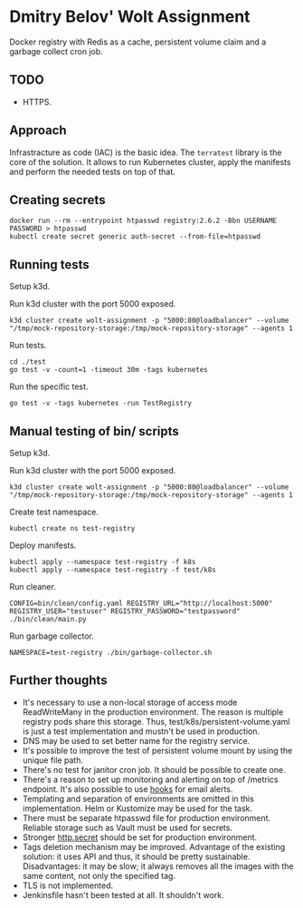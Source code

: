 # Dmitry Belov' Wolt Assignment

Docker registry with Redis as a cache, persistent volume claim and a garbage collect cron job.

## TODO

* HTTPS.

## Approach

Infrastracture as code (IAC) is the basic idea. The `terratest` library is the core of the solution. It allows to run Kubernetes cluster, apply the manifests and perform the needed tests on top of that.

## Creating secrets

```
docker run --rm --entrypoint htpasswd registry:2.6.2 -Bbn USERNAME PASSWORD > htpasswd
kubectl create secret generic auth-secret --from-file=htpasswd
```

## Running tests

Setup k3d.

Run k3d cluster with the port 5000 exposed.

```
k3d cluster create wolt-assignment -p "5000:80@loadbalancer" --volume "/tmp/mock-repository-storage:/tmp/mock-repository-storage" --agents 1
```

Run tests.

```
cd ./test
go test -v -count=1 -timeout 30m -tags kubernetes
```

Run the specific test.

```
go test -v -tags kubernetes -run TestRegistry
```

## Manual testing of bin/ scripts

Setup k3d.

Run k3d cluster with the port 5000 exposed.

```
k3d cluster create wolt-assignment -p "5000:80@loadbalancer" --volume "/tmp/mock-repository-storage:/tmp/mock-repository-storage" --agents 1
```

Create test namespace.

```
kubectl create ns test-registry
```

Deploy manifests.

```
kubectl apply --namespace test-registry -f k8s
kubectl apply --namespace test-registry -f test/k8s
```

Run cleaner.

```
CONFIG=bin/clean/config.yaml REGISTRY_URL="http://localhost:5000" REGISTRY_USER="testuser" REGISTRY_PASSWORD="testpassword" ./bin/clean/main.py
```

Run garbage collector.

```
NAMESPACE=test-registry ./bin/garbage-collector.sh
```


## Further thoughts

* It's necessary to use a non-local storage of access mode ReadWriteMany in the production environment. The reason is multiple registry pods share this storage. Thus, test/k8s/persistent-volume.yaml is just a test implementation and mustn't be used in production.
* DNS may be used to set better name for the registry service.
* It's possible to improve the test of persistent volume mount by using the unique file path.
* There's no test for janitor cron job. It should be possible to create one.
* There's a reason to set up monitoring and alerting on top of /metrics endpoint. It's also possible to use [hooks](https://docs.docker.com/registry/configuration/#hooks) for email alerts.
* Templating and separation of environments are omitted in this implementation. Helm or Kustomize may be used for the task.
* There must be separate htpasswd file for production environment. Reliable storage such as Vault must be used for secrets.
* Stronger [http.secret](https://docs.docker.com/registry/configuration/#http) should be set for production environment.
* Tags deletion mechanism may be improved. Advantage of the existing solution: it uses API and thus, it should be pretty sustainable. Disadvantages: it may be slow; it always removes all the images with the same content, not only the specified tag.
* TLS is not implemented.
* Jenkinsfile hasn't been tested at all. It shouldn't work.
